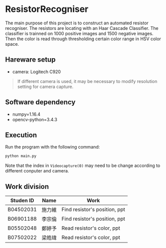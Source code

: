 # ResistorRecogniser
The main purpose of this project is to construct an automated resistor recogniser. The resistors are locating with an Haar Cascade Classifier. The classifier is trainned on 1000 positive images and 1500 negative images. Then the color is read through thresholding certain color range in HSV color space.

## Hareware setup
* camera: Logitech C920

> If different camera is used, it may be necessary to modify resolution setting for camera capture.

## Software dependency
* numpy=1.16.4
* opencv-python=3.4.3

## Execution
Run the program with the following command:
``` bash
python main.py
```
Note that the index in ```Videocapture(0)``` may need to be change according to different conputer and camera.


## Work division
| Studen ID | Name   | Work                          |
| --------- | ------ | ----------------------------- |
| B04502031 | 施力維 | Find resistor's position, ppt |
| B06901188 | 李宗倫 | Find resistor's position, ppt |
| B05502048 | 鄭婷予 | Read resistor's color, ppt    |
| B07502022 | 梁皓瑋 | Read resistor's color, ppt    |